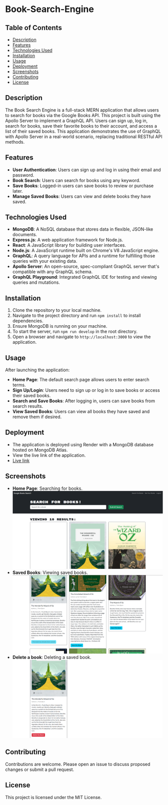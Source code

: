 # Book-Search-Engine

## Table of Contents
- [Description](#description)
- [Features](#features)
- [Technologies Used](#technologies-used)
- [Installation](#installation)
- [Usage](#usage)
- [Deployment](#deployment)
- [Screenshots](#screenshots)
- [Contributing](#contributing)
- [License](#license)

## Description

The Book Search Engine is a full-stack MERN application that allows users to search for books via the Google Books API. This project is built using the Apollo Server to implement a GraphQL API. Users can sign up, log in, search for books, save their favorite books to their account, and access a list of their saved books. This application demonstrates the use of GraphQL with Apollo Server in a real-world scenario, replacing traditional RESTful API methods.

## Features

- **User Authentication**: Users can sign up and log in using their email and password.
- **Book Search**: Users can search for books using any keyword.
- **Save Books**: Logged-in users can save books to review or purchase later.
- **Manage Saved Books**: Users can view and delete books they have saved.

## Technologies Used

- **MongoDB**: A NoSQL database that stores data in flexible, JSON-like documents.
- **Express.js**: A web application framework for Node.js.
- **React**: A JavaScript library for building user interfaces.
- **Node.js**: A JavaScript runtime built on Chrome's V8 JavaScript engine.
- **GraphQL**: A query language for APIs and a runtime for fulfilling those queries with your existing data.
- **Apollo Server**: An open-source, spec-compliant GraphQL server that's compatible with any GraphQL schema.
- **GraphQL Playground**: Integrated GraphQL IDE for testing and viewing queries and mutations.

## Installation

1. Clone the repository to your local machine.
2. Navigate to the project directory and run `npm install` to install dependencies.
3. Ensure MongoDB is running on your machine.
4. To start the server, run `npm run develop` in the root directory.
5. Open a browser and navigate to `http://localhost:3000` to view the application.

## Usage

After launching the application:
- **Home Page**: The default search page allows users to enter search terms.
- **Sign Up/Login**: Users need to sign up or log in to save books or access their saved books.
- **Search and Save Books**: After logging in, users can save books from search results.
- **View Saved Books**: Users can view all books they have saved and remove them if desired.

## Deployment

- The application is deployed using Render with a MongoDB database hosted on MongoDB Atlas.
- View the live link of the application.
- [Live link]()

## Screenshots

- **Home Page**: Searching for books.
![Home](./assets/images/booksearch.png)
- **Saved Books**: Viewing saved books.
![Saved-books](./assets/images/savedbooks.png)
- **Delete a book**: Deleting a saved book.
![Delete](./assets/images/delete.png)
## Contributing

Contributions are welcome. Please open an issue to discuss proposed changes or submit a pull request.

## License

This project is licensed under the MIT License.